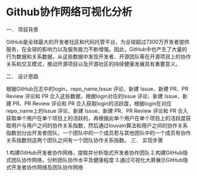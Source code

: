 # Github协作网络可视化分析
一．	项目背景

GitHub是全球最大的开发者社区和代码托管平台，为全球超过7300万开发者提供服务，在全球的影响力以及服务能力不断增强。因此，GitHub中也产生了大量的行为数据和关系数据，从这些数据中发现开发者、开源团队等在开源项目上的协作关系和交互模式，推动开源项目以及开源社区的持续健康发展具有重要意义。

二．	设计思路

根据GitHub日志中的login，repo_name,Issue 评论、新建 Issue、新建 PR、PR Review 评论和 PR 合入这些数据，根据login对应的Issue 评论、新建 Issue、新建 PR、PR Review 评论和 PR 合入获取login的活跃度，根据login在对应repo_name上的Issue 评论、新建 Issue、新建 PR、PR Review 评论和 PR 合入获取单个用户在单个项目上的活跃的，再根据此单个用户在单个项目上的活跃度获取用户与用户之间的协作关系指数，然后通过louvain算法和用户之间的协作关系指数划分出开发者团队，一个团队中的一个成员若与其他团队中的一个成员有协作关系指数则这两个团队之间有一个团队协作关系指数。
三．	实现步骤

1.构建GitHub开发者协作网络，提取并分析隐式开发者协作团队
2.构建GitHub隐式团队协作网络，分析团队协作水平及健康程度
3.通过可视化大屏展示GitHub隐式开发者协作网络及团队协作网络



